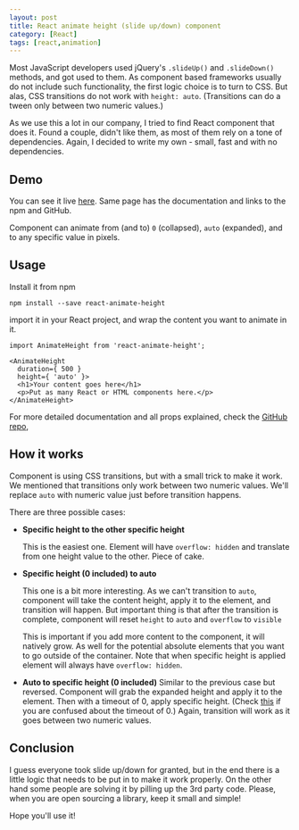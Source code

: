 ```yaml
---
layout: post
title: React animate height (slide up/down) component
category: [React]
tags: [react,animation]
---
```


Most JavaScript developers used jQuery's `.slideUp()` and `.slideDown()` methods,
and got used to them. As component based frameworks usually do not include such functionality,
the first logic choice is to turn to CSS. But alas, CSS transitions do not work with `height: auto`.
(Transitions can do a tween only between two numeric values.)

As we use this a lot in our company, I tried to find React component that does it.
Found a couple, didn't like them, as most of them rely on a tone of dependencies.
Again, I decided to write my own - small, fast and with no dependencies.

## Demo

You can see it live [here](https://stanko.github.io/react-animate-height/).
Same page has the documentation and links to the npm and GitHub.

Component can animate from (and to) `0` (collapsed), `auto` (expanded),
and to any specific value in pixels.

<!--more-->

## Usage

Install it from npm

```
npm install --save react-animate-height
```

import it in your React project,
and wrap the content you want to animate in it.

```
import AnimateHeight from 'react-animate-height';

<AnimateHeight
  duration={ 500 }
  height={ 'auto' }>
  <h1>Your content goes here</h1>
  <p>Put as many React or HTML components here.</p>
</AnimateHeight>
```

For more detailed documentation and all props explained,
check the [GitHub repo](https://github.com/Stanko/react-animate-height),

## How it works

Component is using CSS transitions, but with a small trick to make it work.
We mentioned that transitions only work between two numeric values.
We'll replace `auto` with numeric value just before transition happens.

There are three possible cases:

* **Specific height to the other specific height**

  This is the easiest one. Element will have `overflow: hidden` and translate from
  one height value to the other. Piece of cake.

* **Specific height (0 included) to auto**

  This one is a bit more interesting. As we can't transition to `auto`,
  component will take the content height, apply it to the element, and transition will happen.
  But important thing is that after the transition is complete,
  component will reset `height` to `auto` and `overflow` to `visible`

  This is important if you add more content to the component, it will natively grow.
  As well for the potential absolute elements that you want to go outside of the container.
  Note that when specific height is applied element will always have `overflow: hidden`.

* **Auto to specific height (0 included)**
  Similar to the previous case but reversed. Component will grab the expanded height and
  apply it to the element. Then with a timeout of 0, apply specific height.
  (Check [this](/talks-i-like/#what-the-heck-is-the-event-loop-anyway-brsmallphilip-roberts-2014small) if you are confused about the timeout of 0.) Again, transition will work as it goes between two numeric values.

## Conclusion

I guess everyone took slide up/down for granted, but in the end there is a little
logic that needs to be put in to make it work properly.
On the other hand some people are solving it by pilling up the 3rd party code.
Please, when you are open sourcing a library, keep it small and simple!

Hope you'll use it!

